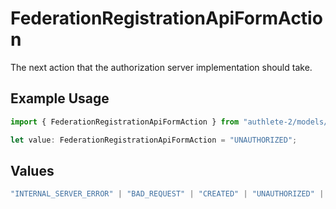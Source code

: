 # FederationRegistrationApiFormAction

The next action that the authorization server implementation should take.

## Example Usage

```typescript
import { FederationRegistrationApiFormAction } from "authlete-2/models/operations";

let value: FederationRegistrationApiFormAction = "UNAUTHORIZED";
```

## Values

```typescript
"INTERNAL_SERVER_ERROR" | "BAD_REQUEST" | "CREATED" | "UNAUTHORIZED" | "FORBIDDEN" | "JSON" | "JWT" | "OK"
```